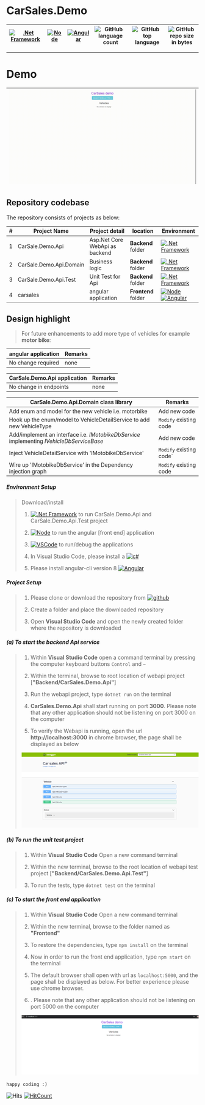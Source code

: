 # CarSales.Demo
[![.Net Framework](https://img.shields.io/badge/DotNet-2.1_Framework-blue.svg?style=plastic)](https://www.microsoft.com/net/download/dotnet-core/2.1) |[![Node](https://img.shields.io/badge/Node-Js-blue.svg?style=plastic)](https://nodejs.org/en/download/) | [![Angular](https://img.shields.io/badge/angular-8-blue)](https://angular.io/) | ![GitHub language count](https://img.shields.io/github/languages/count/ajeetx/CarSales.Demo.svg) | ![GitHub top language](https://img.shields.io/github/languages/top/ajeetx/CarSales.Demo.svg) |![GitHub repo size in bytes](https://img.shields.io/github/repo-size/ajeetx/CarSales.Demo.svg) 
| --- | ---          | ---        | ---      | ---        |  --- |

---------------------------------------
# Demo

| <img width=“100%” alt=“list” src="https://github.com/AJEETX/CarSales.Demo/blob/master/demo.gif"> |
| --- |



## Repository codebase
 
The repository consists of projects as below:


| # |Project Name | Project detail | location| Environment |
| ---| ---  | ---           | ---          | --- |
| 1 | CarSale.Demo.Api | Asp.Net Core WebApi as backend  |  **Backend** folder | [![.Net Framework](https://img.shields.io/badge/DotNet-2.1_Framework-blue.svg?style=plastic)](https://www.microsoft.com/net/download/dotnet-core/2.1)|
| 2 | CarSale.Demo.Api.Domain | Business logic  |  **Backend** folder | [![.Net Framework](https://img.shields.io/badge/DotNet-2.1_Framework-blue.svg?style=plastic)](https://www.microsoft.com/net/download/dotnet-core/2.1)|
| 3 | CarSale.Demo.Api.Test | Unit Test for Api |  **Backend** folder | [![.Net Framework](https://img.shields.io/badge/DotNet-2.1_Framework-blue.svg?style=plastic)](https://www.microsoft.com/net/download/dotnet-core/2.1)| 
| 4 | carsales | angular application   | **Frontend** folder | [![Node](https://img.shields.io/badge/Node-Js-blue.svg?style=plastic)](https://nodejs.org/en/download/)  [![Angular](https://img.shields.io/badge/angular-8-blue)](https://angular.io/) |

## Design highlight

> For future enhancements to add more type of vehicles for example **motor bike**:

| angular application | Remarks |
| --- | --- |
| No change required | none |


| CarSale.Demo.Api application   |  Remarks |
| --- | --- |
| No change in endpoints |  none |

| CarSale.Demo.Api.Domain class library   |  Remarks |
| --- | --- |
| Add enum and model for the new vehicle i.e. motorbike | Add new code |
| Hook up the enum/model to VehicleDetailService to add new VehicleType  | `Modify` existing code |
| Add/implement an interface i.e. *IMotobikeDbService* implementing *IVehicleDbServiceBase* |  Add new code |
| Inject VehicleDetailService  with 'IMotobikeDbService' | `Modify` existing code`  |
| Wire up 'IMotobikeDbService' in the Dependency injection graph  | `Modify` existing code  |


##### Environment Setup

> Download/install   	
>	1.	[![.Net Framework](https://img.shields.io/badge/DotNet-2.1_Framework-blue.svg?style=plastic)](https://www.microsoft.com/net/download/dotnet-core/2.1) to run CarSale.Demo.Api and CarSale.Demo.Api.Test project
>   
>   2. [![Node](https://img.shields.io/badge/Node-Js-blue.svg?style=plastic)](https://nodejs.org/en/download/) to run the angular [front end] application
>   
>	3. [![VSCode](https://img.shields.io/badge/VS-Code-blue.svg?style=plastic)](https://code.visualstudio.com/) to run/debug the applications
>	
>   4. In Visual Studio Code, please install a [![c#](https://img.shields.io/badge/cSharp-extension-blue.svg?style=plastic)](https://github.com/OmniSharp/omnisharp-roslyn)
>   
>   5. Please install angular-cli version 8 [![Angular](https://img.shields.io/badge/angular-8-blue)](https://angular.io/)
>   

##### Project Setup

>   1. Please clone or download the repository from [![github](https://img.shields.io/badge/git-hub-blue.svg?style=plastic)](https://github.com/AJEETX/CarSales.Demo) 
>   
>   2. Create a folder and place the downloaded repository
>   3. Open **Visual Studio Code** and open the newly created folder where the repository is downloaded
>   
##### (a) To start the backend Api service
   
>   1. Within **Visual Studio Code** open a command terminal by pressing the computer keyboard buttons `Control` and `~`
>    
>   2. Within the terminal, browse to  root location of webapi project [**"Backend/CarSales.Demo.Api"**]
>
>   3. Run the webapi project, type `dotnet run` on the terminal
>   
>   4. **CarSales.Demo.Api** shall start running on port **3000**. Please note that any other application should not be listening on port 3000 on the computer
>
>   5. To verify the Webapi is running, open the url **http://localhost:3000** in chrome browser, the page shall be displayed as below
>
>   <img width=“1469” alt=“list” src="https://github.com/AJEETX/CarSales.Demo/blob/master/swagger.PNG">


##### (b) To run the unit test project

>   1. Within **Visual Studio Code** Open a new command terminal
>   
>   2. Within the new terminal, browse to the root location of webapi test project [**"Backend/CarSales.Demo.Api.Test"**]
>   
>   3. To run the tests, type `dotnet test` on the terminal

##### (c) To start the front end application

>   1. Within **Visual Studio Code** Open a new command terminal
>   
>   2. Within the new terminal, browse to the folder named as **"Frontend"**
>   
>   3. To restore the dependencies, type `npm install` on the terminal
>   
>   4. Now in order to run the front end application, type `npm start` on the terminal
>   
>   5. The default browser shall open with url as `localhost:5000`, and the page shall be displayed as below. For better experience please use chrome browser.
>
>   6. . Please note that any other application should not be listening on port 5000 on the computer
>
>   <img width=“1469” alt=“list” src="https://github.com/AJEETX/CarSales.Demo/blob/master/client.PNG">

```
happy coding :)
```
![Hits](https://hitcounter.pythonanywhere.com/count/tag.svg?url=https%3A%2F%2Fgithub.com%2Fajeetx%2FCarSales.Demo)
[![HitCount](http://hits.dwyl.com/ajeetx/carsales.demo.svg)](http://hits.dwyl.com/ajeetx/carsales.demo)
